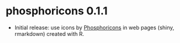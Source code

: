 # phosphoricons 0.1.1

* Initial release: use icons by [Phosphoricons](https://phosphoricons.com/) in web pages (shiny, rmarkdown) created with R.
